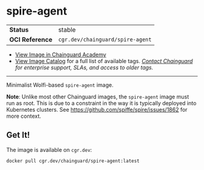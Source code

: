 <!--monopod:start-->
# spire-agent
| | |
| - | - |
| **Status** | stable |
| **OCI Reference** | `cgr.dev/chainguard/spire-agent` |


* [View Image in Chainguard Academy](https://edu.chainguard.dev/chainguard/chainguard-images/reference/spire-agent/overview/)
* [View Image Catalog](https://console.enforce.dev/images/catalog) for a full list of available tags.
*[Contact Chainguard](https://www.chainguard.dev/chainguard-images) for enterprise support, SLAs, and access to older tags.*

---
<!--monopod:end-->

Minimalist Wolfi-based `spire-agent` image.

**Note**: Unlike most other Chainguard images, the `spire-agent` image must run as root.
This is due to a constraint in the way it is typically deployed into Kubernetes clusters.
See https://github.com/spiffe/spire/issues/1862 for more context.

## Get It!

The image is available on `cgr.dev`:

```
docker pull cgr.dev/chainguard/spire-agent:latest
```
